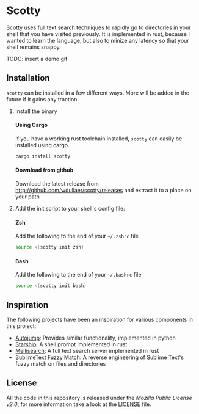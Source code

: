 # Scotty
Scotty uses full text search techniques to rapidly go to directories in your shell that you have visited previously. It is implemented in rust, because I wanted to learn the language, but also to minize any latency so that your shell remains snappy.

TODO: insert a demo gif

## Installation
`scotty` can be installed in a few different ways. More will be added in the future if it gains any traction.

1. Install the binary

   #### Using Cargo
   If you have a working rust toolchain installed, `scotty` can easily be installed using cargo.

   ```sh
   cargo install scotty
   ```

   #### Download from github
   Download the latest release from http://github.com/wdullaer/scotty/releases and extract it to a place on your path

2. Add the init script to your shell's config file:

   #### Zsh
   Add the following to the end of your `~/.zshrc` file

   ```sh
   source <(scotty init zsh)
   ```

   #### Bash
   Add the following to the end of your `~/.bashrc` file

   ```sh
   source <(scotty init bash)
   ```

## Inspiration
The following projects have been an inspiration for various components in this project:
* [Autojump](https://github.com/wting/autojump): Provides similar functionality, implemented in python
* [Starship](https://starship.rs): A shell prompt implemented in rust
* [Meilisearch](https://www.meilisearch.com/): A full text search server implemented in rust
* [SublimeText Fuzzy Match](https://www.forrestthewoods.com/blog/reverse_engineering_sublime_texts_fuzzy_match/): A reverse engineering of Sublime Text's fuzzy match on files and directories

## License
All the code in this repository is released under the _Mozilla Public License v2.0_, for more information take a look at the [LICENSE](LICENSE) file.